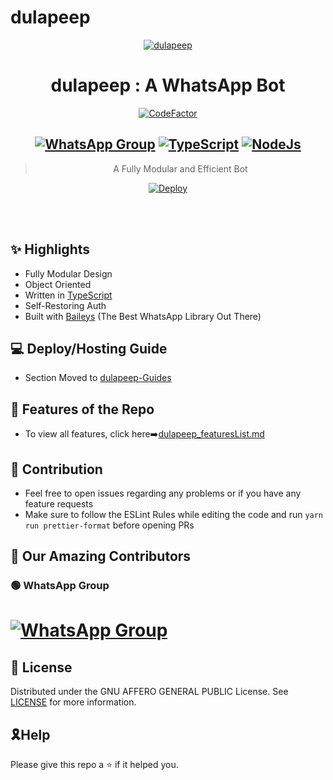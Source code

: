 # dulapeep
<div align="center">
<a href="https://c4.wallpaperflare.com/wallpaper/702/297/121/4k-2018-dua-lipa-wallpaper-preview.jpg"><img src="https://c4.wallpaperflare.com/wallpaper/702/297/121/4k-2018-dua-lipa-wallpaper-preview.jpg" alt="dulapeep" border="0"></a>

# **dulapeep : A WhatsApp Bot**

[![CodeFactor](https://www.codefactor.io/repository/github/divyanshjain05/dulapeep/badge)](https://www.codefactor.io/repository/github/divyanshjain05/dulapeep)

## [![WhatsApp Group](https://img.shields.io/badge/WhatsApp-25D366?style=for-the-badge&logo=whatsapp&logoColor=white)](https://chat.whatsapp.com/BwImKL9uImj5fuy4AZ7xft) [![TypeScript](https://img.shields.io/badge/TypeScript-007ACC?style=for-the-badge&logo=typescript&logoColor=white)](https://www.typescriptlang.org/) [![NodeJs](https://img.shields.io/badge/Node.js-43853D?style=for-the-badge&logo=node.js&logoColor=white)](https://nodejs.org/en/)

> A Fully Modular and Efficient Bot <br>

[![Deploy](https://www.herokucdn.com/deploy/button.png)](https://heroku.com/deploy)


</div><br/>
<br/>

## ✨ Highlights

-   Fully Modular Design
-   Object Oriented
-   Written in [TypeScript](https://www.typescriptlang.org/)
-   Self-Restoring Auth
-   Built with [Baileys](https://github.com/adiwajshing/baileys) (The Best
    WhatsApp Library Out There)

## 💻 Deploy/Hosting Guide

-   Section Moved to
    [dulapeep-Guides]()

## 🍥 Features of the Repo

-   To view all features, click
    here➡️[dulapeep_featuresList.md]()

## 💪 Contribution

-   Feel free to open issues regarding any problems or if you have any feature requests
-   Make sure to follow the ESLint Rules while editing the code and run
    `yarn run prettier-format` before opening PRs

##  🚀 Our Amazing Contributors




### 🟢 WhatsApp Group

# [![WhatsApp Group](https://img.shields.io/badge/WhatsApp-25D366?style=for-the-badge&logo=whatsapp&logoColor=white)](https://chat.whatsapp.com/BwImKL9uImj5fuy4AZ7xft)

## 📄 License

Distributed under the GNU AFFERO GENERAL PUBLIC License. See [LICENSE](/LICENSE)
for more information.

## 🎗Help
Please give this repo a ⭐ if it helped you.
 
